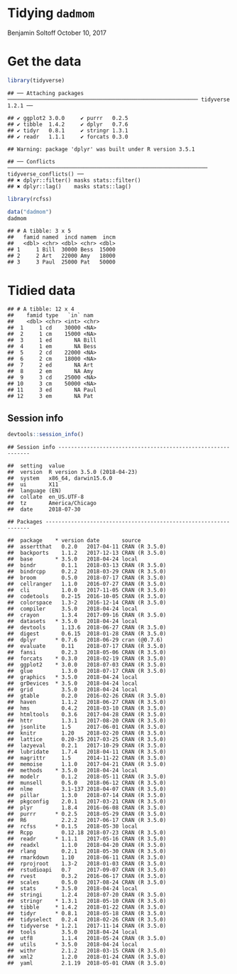 Tidying `dadmom`
================
Benjamin Soltoff
October 10, 2017

Get the data
============

``` r
library(tidyverse)
```

    ## ── Attaching packages ──────────────────────────────────────────────────────────── tidyverse 1.2.1 ──

    ## ✔ ggplot2 3.0.0     ✔ purrr   0.2.5
    ## ✔ tibble  1.4.2     ✔ dplyr   0.7.6
    ## ✔ tidyr   0.8.1     ✔ stringr 1.3.1
    ## ✔ readr   1.1.1     ✔ forcats 0.3.0

    ## Warning: package 'dplyr' was built under R version 3.5.1

    ## ── Conflicts ─────────────────────────────────────────────────────────────── tidyverse_conflicts() ──
    ## ✖ dplyr::filter() masks stats::filter()
    ## ✖ dplyr::lag()    masks stats::lag()

``` r
library(rcfss)

data("dadmom")
dadmom
```

    ## # A tibble: 3 x 5
    ##   famid named  incd namem  incm
    ##   <dbl> <chr> <dbl> <chr> <dbl>
    ## 1     1 Bill  30000 Bess  15000
    ## 2     2 Art   22000 Amy   18000
    ## 3     3 Paul  25000 Pat   50000

Tidied data
===========

    ## # A tibble: 12 x 4
    ##    famid type   `in` nam  
    ##    <dbl> <chr> <int> <chr>
    ##  1     1 cd    30000 <NA> 
    ##  2     1 cm    15000 <NA> 
    ##  3     1 ed       NA Bill 
    ##  4     1 em       NA Bess 
    ##  5     2 cd    22000 <NA> 
    ##  6     2 cm    18000 <NA> 
    ##  7     2 ed       NA Art  
    ##  8     2 em       NA Amy  
    ##  9     3 cd    25000 <NA> 
    ## 10     3 cm    50000 <NA> 
    ## 11     3 ed       NA Paul 
    ## 12     3 em       NA Pat

Session info
------------

``` r
devtools::session_info()
```

    ## Session info -------------------------------------------------------------

    ##  setting  value                       
    ##  version  R version 3.5.0 (2018-04-23)
    ##  system   x86_64, darwin15.6.0        
    ##  ui       X11                         
    ##  language (EN)                        
    ##  collate  en_US.UTF-8                 
    ##  tz       America/Chicago             
    ##  date     2018-07-30

    ## Packages -----------------------------------------------------------------

    ##  package    * version date       source        
    ##  assertthat   0.2.0   2017-04-11 CRAN (R 3.5.0)
    ##  backports    1.1.2   2017-12-13 CRAN (R 3.5.0)
    ##  base       * 3.5.0   2018-04-24 local         
    ##  bindr        0.1.1   2018-03-13 CRAN (R 3.5.0)
    ##  bindrcpp     0.2.2   2018-03-29 CRAN (R 3.5.0)
    ##  broom        0.5.0   2018-07-17 CRAN (R 3.5.0)
    ##  cellranger   1.1.0   2016-07-27 CRAN (R 3.5.0)
    ##  cli          1.0.0   2017-11-05 CRAN (R 3.5.0)
    ##  codetools    0.2-15  2016-10-05 CRAN (R 3.5.0)
    ##  colorspace   1.3-2   2016-12-14 CRAN (R 3.5.0)
    ##  compiler     3.5.0   2018-04-24 local         
    ##  crayon       1.3.4   2017-09-16 CRAN (R 3.5.0)
    ##  datasets   * 3.5.0   2018-04-24 local         
    ##  devtools     1.13.6  2018-06-27 CRAN (R 3.5.0)
    ##  digest       0.6.15  2018-01-28 CRAN (R 3.5.0)
    ##  dplyr      * 0.7.6   2018-06-29 cran (@0.7.6) 
    ##  evaluate     0.11    2018-07-17 CRAN (R 3.5.0)
    ##  fansi        0.2.3   2018-05-06 CRAN (R 3.5.0)
    ##  forcats    * 0.3.0   2018-02-19 CRAN (R 3.5.0)
    ##  ggplot2    * 3.0.0   2018-07-03 CRAN (R 3.5.0)
    ##  glue         1.3.0   2018-07-17 CRAN (R 3.5.0)
    ##  graphics   * 3.5.0   2018-04-24 local         
    ##  grDevices  * 3.5.0   2018-04-24 local         
    ##  grid         3.5.0   2018-04-24 local         
    ##  gtable       0.2.0   2016-02-26 CRAN (R 3.5.0)
    ##  haven        1.1.2   2018-06-27 CRAN (R 3.5.0)
    ##  hms          0.4.2   2018-03-10 CRAN (R 3.5.0)
    ##  htmltools    0.3.6   2017-04-28 CRAN (R 3.5.0)
    ##  httr         1.3.1   2017-08-20 CRAN (R 3.5.0)
    ##  jsonlite     1.5     2017-06-01 CRAN (R 3.5.0)
    ##  knitr        1.20    2018-02-20 CRAN (R 3.5.0)
    ##  lattice      0.20-35 2017-03-25 CRAN (R 3.5.0)
    ##  lazyeval     0.2.1   2017-10-29 CRAN (R 3.5.0)
    ##  lubridate    1.7.4   2018-04-11 CRAN (R 3.5.0)
    ##  magrittr     1.5     2014-11-22 CRAN (R 3.5.0)
    ##  memoise      1.1.0   2017-04-21 CRAN (R 3.5.0)
    ##  methods    * 3.5.0   2018-04-24 local         
    ##  modelr       0.1.2   2018-05-11 CRAN (R 3.5.0)
    ##  munsell      0.5.0   2018-06-12 CRAN (R 3.5.0)
    ##  nlme         3.1-137 2018-04-07 CRAN (R 3.5.0)
    ##  pillar       1.3.0   2018-07-14 CRAN (R 3.5.0)
    ##  pkgconfig    2.0.1   2017-03-21 CRAN (R 3.5.0)
    ##  plyr         1.8.4   2016-06-08 CRAN (R 3.5.0)
    ##  purrr      * 0.2.5   2018-05-29 CRAN (R 3.5.0)
    ##  R6           2.2.2   2017-06-17 CRAN (R 3.5.0)
    ##  rcfss      * 0.1.5   2018-05-30 local         
    ##  Rcpp         0.12.18 2018-07-23 CRAN (R 3.5.0)
    ##  readr      * 1.1.1   2017-05-16 CRAN (R 3.5.0)
    ##  readxl       1.1.0   2018-04-20 CRAN (R 3.5.0)
    ##  rlang        0.2.1   2018-05-30 CRAN (R 3.5.0)
    ##  rmarkdown    1.10    2018-06-11 CRAN (R 3.5.0)
    ##  rprojroot    1.3-2   2018-01-03 CRAN (R 3.5.0)
    ##  rstudioapi   0.7     2017-09-07 CRAN (R 3.5.0)
    ##  rvest        0.3.2   2016-06-17 CRAN (R 3.5.0)
    ##  scales       0.5.0   2017-08-24 CRAN (R 3.5.0)
    ##  stats      * 3.5.0   2018-04-24 local         
    ##  stringi      1.2.4   2018-07-20 CRAN (R 3.5.0)
    ##  stringr    * 1.3.1   2018-05-10 CRAN (R 3.5.0)
    ##  tibble     * 1.4.2   2018-01-22 CRAN (R 3.5.0)
    ##  tidyr      * 0.8.1   2018-05-18 CRAN (R 3.5.0)
    ##  tidyselect   0.2.4   2018-02-26 CRAN (R 3.5.0)
    ##  tidyverse  * 1.2.1   2017-11-14 CRAN (R 3.5.0)
    ##  tools        3.5.0   2018-04-24 local         
    ##  utf8         1.1.4   2018-05-24 CRAN (R 3.5.0)
    ##  utils      * 3.5.0   2018-04-24 local         
    ##  withr        2.1.2   2018-03-15 CRAN (R 3.5.0)
    ##  xml2         1.2.0   2018-01-24 CRAN (R 3.5.0)
    ##  yaml         2.1.19  2018-05-01 CRAN (R 3.5.0)
